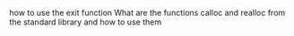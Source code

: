 how to use the exit function
What are the functions calloc and realloc from the standard library and how to use them

